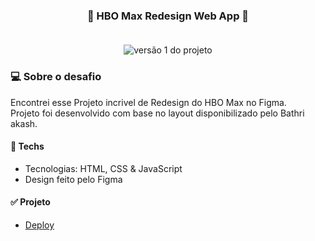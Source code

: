 <h3 align="center"> 
	🚀 HBO Max Redesign Web App 🚀 
    <br></br>
</h3>

<p align="center" style="display: flex; align-items: flex-start; justify-content: center">
  <img alt="versão 1 do projeto" title="#RocketNews" src="https://i.imgur.com/pOz6ii0.png">
</p>  

### 💻 Sobre o desafio

Encontrei esse Projeto incrivel de Redesign do HBO Max no Figma.  
Projeto foi desenvolvido com base no layout disponibilizado pelo Bathri akash.

#### 🚀 Techs

- Tecnologias: HTML, CSS & JavaScript
- Design feito pelo Figma

#### ✅ Projeto 

- [Deploy](https://felipepinheiroo.github.io/HBO-Max-Redesign-Web-App/)